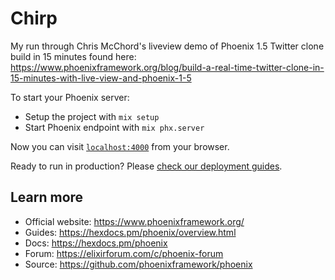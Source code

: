 # Chirp

My run through Chris McChord's liveview demo of Phoenix 1.5 Twitter clone build in 15 minutes found here:
https://www.phoenixframework.org/blog/build-a-real-time-twitter-clone-in-15-minutes-with-live-view-and-phoenix-1-5

To start your Phoenix server:

  * Setup the project with `mix setup`
  * Start Phoenix endpoint with `mix phx.server`

Now you can visit [`localhost:4000`](http://localhost:4000) from your browser.

Ready to run in production? Please [check our deployment guides](https://hexdocs.pm/phoenix/deployment.html).

## Learn more

  * Official website: https://www.phoenixframework.org/
  * Guides: https://hexdocs.pm/phoenix/overview.html
  * Docs: https://hexdocs.pm/phoenix
  * Forum: https://elixirforum.com/c/phoenix-forum
  * Source: https://github.com/phoenixframework/phoenix
